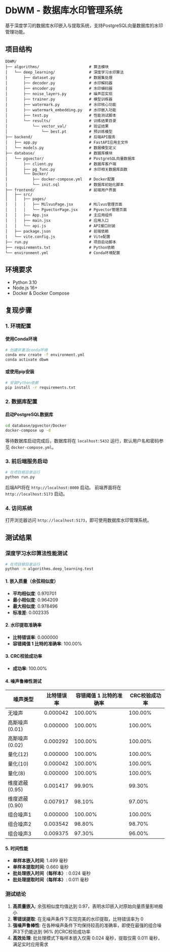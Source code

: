 # DbWM - 数据库水印管理系统

基于深度学习的数据库水印嵌入与提取系统，支持PostgreSQL向量数据库的水印管理功能。

## 项目结构

```
DbWM/
├── algorithms/                      # 算法模块
│   └── deep_learning/               # 深度学习水印算法
│       ├── dataset.py               # 数据集处理
│       ├── decoder.py               # 水印解码器
│       ├── encoder.py               # 水印编码器
│       ├── noise_layers.py          # 噪声层实现
│       ├── trainer.py               # 模型训练器
│       ├── watermark.py             # 水印核心功能
│       ├── watermark_embedding.py   # 水印嵌入功能
│       ├── test.py                  # 性能测试脚本
│       └── results/                 # 训练结果目录
│           └── vector_val/          # 验证结果
│               └── best.pt          # 预训练模型
├── backend/                         # 后端API服务
│   ├── app.py                       # FastAPI应用主文件
│   └── models.py                    # 数据模型定义
├── database/                        # 数据库模块
│   └── pgvector/                    # PostgreSQL向量数据库
│       ├── client.py                # 数据库客户端
│       ├── pg_func.py               # 水印相关数据库函数
│       └── Docker/
│           ├── docker-compose.yml   # Docker配置
│           └── init.sql             # 数据库初始化脚本
├── frontend/                        # 前端用户界面
│   ├── src/
│   │   ├── pages/
│   │   │   ├── MilvusPage.jsx       # Milvus管理页面
│   │   │   └── PgvectorPage.jsx     # Pgvector管理页面
│   │   ├── App.jsx                  # 主应用组件
│   │   ├── main.jsx                 # 应用入口
│   │   └── api.js                   # API接口封装
│   ├── package.json                 # 前端依赖
│   └── vite.config.js               # Vite配置
├── run.py                           # 项目启动脚本
├── requirements.txt                 # Python依赖
└── environment.yml                  # Conda环境配置
```

## 环境要求

- Python 3.10
- Node.js 16+
- Docker & Docker Compose

## 复现步骤

### 1. 环境配置

#### 使用Conda环境
```bash
# 创建并激活conda环境
conda env create -f environment.yml
conda activate dbwm
```

#### 或使用pip安装
```bash
# 安装Python依赖
pip install -r requirements.txt
```

### 2. 数据库配置

#### 启动PostgreSQL数据库
```bash
cd database/pgvector/Docker
docker-compose up -d
```

等待数据库启动完成后，数据库将在 `localhost:5432` 运行，默认用户名和密码参见 `docker-compose.yml`。

### 3. 前后端服务启动

```bash
# 在项目根目录运行
python run.py
```

后端API将在 `http://localhost:8000` 启动。
前端界面将在 `http://localhost:5173` 启动。


### 4. 访问系统

打开浏览器访问 `http://localhost:5173`，即可使用数据库水印管理系统。

## 测试结果

### 深度学习水印算法性能测试

```bash
# 在项目根目录运行
python -m algorithms.deep_learning.test
```

#### 1. 嵌入质量（余弦相似度）
- **平均相似度**: 0.970701
- **最小相似度**: 0.964209
- **最大相似度**: 0.978496
- **标准差**: 0.002335

#### 2. 水印提取准确率
- **比特错误率**: 0.000000
- **容错阈值 1 比特的准确率**: 100.00%

#### 3. CRC校验成功率
- **成功率**: 100.00%

#### 4. 噪声鲁棒性测试

| 噪声类型 | 比特错误率 | 容错阈值 1 比特的准确率 | CRC校验成功率 |
|----------|------------|------------------------|---------------|
| 无噪声 | 0.000042 | 100.00% | 100.00% |
| 高斯噪声(0.01) | 0.000000 | 100.00% | 100.00% |
| 高斯噪声(0.02) | 0.000292 | 100.00% | 100.00% |
| 量化(12) | 0.000000 | 100.00% | 100.00% |
| 量化(10) | 0.000042 | 100.00% | 100.00% |
| 量化(8) | 0.000000 | 100.00% | 100.00% |
| 维度遮蔽(0.95) | 0.001417 | 99.90% | 99.30% |
| 维度遮蔽(0.90) | 0.007917 | 98.10% | 97.00% |
| 组合噪声1 | 0.000000 | 100.00% | 100.00% |
| 组合噪声2 | 0.003542 | 98.80% | 98.70% |
| 组合噪声3 | 0.009375 | 97.30% | 96.00% |

#### 5. 时间性能

- **单样本嵌入时间**: 1.499 毫秒
- **单样本提取时间**: 0.660 毫秒
- **批处理嵌入时间（每样本）**: 0.024 毫秒
- **批处理提取时间（每样本）**: 0.011 毫秒

### 测试结论

1. **高质量嵌入**: 余弦相似度均值达到 0.97，表明水印嵌入对原始向量质量影响极小
2. **零错误提取**: 在无噪声条件下实现完美的水印提取，比特错误率为 0
3. **强噪声鲁棒性**: 在各种噪声条件下均保持较高的准确率，即使在最强的组合噪声3下仍能达到 96% 的CRC校验成功率
4. **高效处理**: 批处理模式下每样本嵌入仅需 0.024 毫秒，提取仅需 0.011 毫秒，满足实时应用需求
